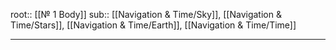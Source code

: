 
root:: [[№ 1 Body]]
sub:: [[Navigation & Time/Sky]], [[Navigation & Time/Stars]], [[Navigation & Time/Earth]], [[Navigation & Time/Time]]

---

